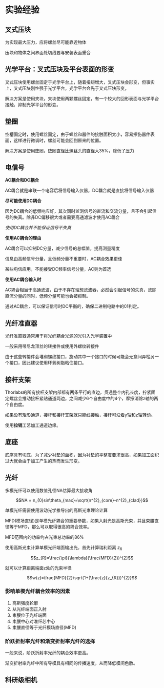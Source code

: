 # 实验经验
## 叉式压块
为实现最大压力，应将螺丝尽可能靠近物体

压块和物体之间界面处切线要与安装表面重合

## 光学平台：叉式压块及平台表面的形变
叉式压块使用螺丝固定于光学平台上，随着扭矩增大，叉式压块会形变，但事实上，叉式压块刚性强于光学平台，光学平台会先于叉式压块形变，

解决方案是使用夹块，夹块使用两颗螺丝固定，有一个较大的回形表面与光学平台接触，抑制光学平台的形变。

## 垫圈
空槽固定时，使用螺丝固定，由于螺丝和器件的接触面积太小，容易擦伤器件表面，这样进行微调时，螺丝可能会回到原来的位置。

解决方案是使用垫圈，垫圈直径比螺丝头的直径大35%，降低了压力

## 电信号
**AC耦合和DC耦合**

AC耦合就是串联一个电容后将信号输入仪器，DC耦合就是直接将信号输入仪器

**尽可能使用DC耦合**

因为DC耦合的低频响应好，其次同时监测信号的直流和交流分量，且不会引起信号的失真。除非DC偏移很大或者需要高通滤波才使用AC耦合

*使用DC耦合并不能保证信号不失真*

**使用AC耦合的理由**

AC耦合可以抑制DC分量，减少信号的总幅值，提高测量精度

信息由高频信号分量，且低频分量不重要时，AC耦合效果更佳

某些电信应用，不能接受DC频率信号分量，AC则为首选

**使用AC耦合输入时**

AC耦合相当于高通滤波，由于不存在理想滤波器，必然会引起信号的失真，滤除直流分量的同时，低频分量可能也会被抑制。

通过AC耦合，可以保证信号时DC平衡的，确保二进制电路中的01判定。

## 光纤准直器
光纤准直器通常用于将光纤耦合光源的光引入光学装置中

一般采用带尼龙顶丝的转接件或使用外螺纹转接件

由于这些转接件会堆砌螺纹接口，旋动其中一个接口的时候可能会无意间弄松另一个接口，因此建议使用环氧树脂粘住接口。

## 接杆支架
Thorlabs的所有接杆支架内部都有两条平行的直边，贯通整个内孔长度，拧紧固定螺丝会推动接杆紧贴通道两边，之间减少6个自由度中的4个，摩擦消除z轴的两个自由度。

如果没有矩形通道，接杆和接杆支架就只能线接触，接杆可沿着y轴和z轴转动。

使用**拉销**工艺加工通道边缘。

## 底座
底座具有切底，为了减少衬垫的面积，因为衬垫的平整度要求很高，如果加工面积过大就会由于加工产生的热而发生形变。

## 光纤
多模光纤可以使用数值孔径NA估算最大接收角

$$NA = n_{0}sin\theta_{max}=\sqrt{n^{2}_{core}-n^{2}_{clad}}$$

单模光纤需要使用波动光学推导出的高斯光束理论计算

MFD(模场直径)是单模光纤耦合的重要参数，如果入射光是高斯光束，并且束腰直径等于MFD，那么可以取得很高的耦合效率。

MFD范围内的功率约占光束总功率的86%

使用高斯光束计算单模光纤端面输出光，首先计算瑞利距离 $z_{R}$

$$z_{R}=\frac{\pi}{\lambda}(\frac{MFD}{2})^{2}$$

就可以计算距离端面z处的光束半径

$$w(z)=\frac{MFD}{2}\sqrt{1+(\frac{z}{z_{R}})^{2}}$$

### 影响单模光纤耦合效率的因素
1. 高斯强度轮廓
2. 从光纤端面正入射
3. 束腰位于光纤端面
4. 束腰中心对准纤芯中心
5. 束腰直径等于光纤模场直径(MFD)

### 阶跃折射率光纤和渐变折射率光纤的选择
一般来说，阶跃折射率光纤的耦合效率更高。

渐变折射率光纤中所有导模具有相同的传播速度，从而降低模间色散。

## 科研级相机
